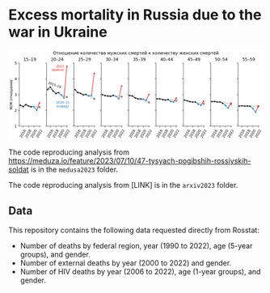 # Excess mortality in Russia due to the war in Ukraine

![Ratios of male deaths to female deaths](medusa2023/figures/medusa-ratios.png)

The code reproducing analysis from https://meduza.io/feature/2023/07/10/47-tysyach-pogibshih-rossiyskih-soldat is in the `medusa2023` folder.

The code reproducing analysis from [LINK] is in the `arxiv2023` folder.

## Data

This repository contains the following data requested directly from Rosstat:

* Number of deaths by federal region, year (1990 to 2022), age (5-year groups), and gender.
* Number of external deaths by year (2000 to 2022) and gender.
* Number of HIV deaths by year (2006 to 2022), age (1-year groups), and gender.
